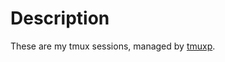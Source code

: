 
# Description

These are my tmux sessions, managed by [tmuxp](https://github.com/tmux-python/tmuxp).
